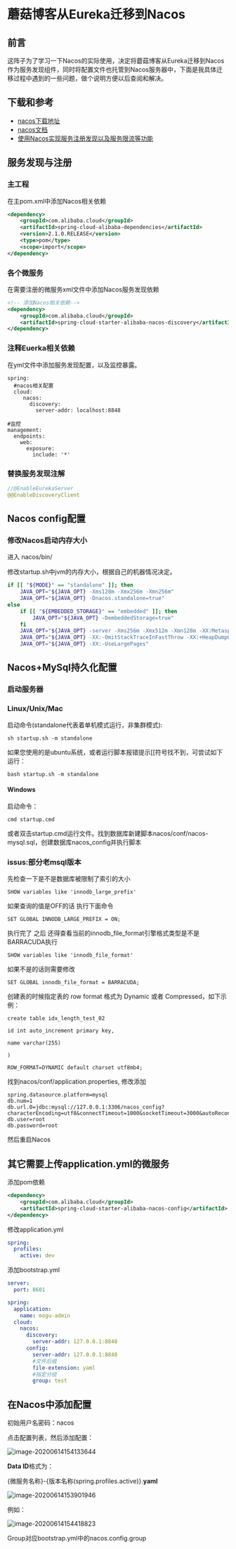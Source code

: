 # 蘑菇博客从Eureka迁移到Nacos

## 前言

这阵子为了学习一下Nacos的实际使用，决定将蘑菇博客从Eureka迁移到Nacos作为服务发现组件，同时将配置文件也托管到Nacos服务器中，下面是我具体迁移过程中遇到的一些问题，做个说明方便以后查阅和解决。

## 下载和参考

- [nacos下载地址](https://github.com/alibaba/nacos/releases)
- [nacos文档](https://nacos.io)
-  [使用Nacos实现服务注册发现以及服务限流等功能](http://moguit.cn/#/info?blogUid=e6e619349d31dded928c9265c5a9c672)

## 服务发现与注册

### 主工程

在主pom.xml中添加Nacos相关依赖

```xml
<dependency>
    <groupId>com.alibaba.cloud</groupId>
    <artifactId>spring-cloud-alibaba-dependencies</artifactId>
    <version>2.1.0.RELEASE</version>
    <type>pom</type>
    <scope>import</scope>
</dependency>
```

### 各个微服务

在需要注册的微服务xml文件中添加Nacos服务发现依赖

```xml
<!-- 添加Nacos相关依赖-->
<dependency>
    <groupId>com.alibaba.cloud</groupId>
    <artifactId>spring-cloud-starter-alibaba-nacos-discovery</artifactId>
</dependency>
```

### 注释Euerka相关依赖

在yml文件中添加服务发现配置，以及监控暴露。

```
spring:
  #nacos相关配置
  cloud:
     nacos:
       discovery:
         server-addr: localhost:8848

#监控          
management:
  endpoints:
    web:
      exposure:
        include: '*'
```

### 替换服务发现注解

```java
//@EnableEurekaServer
@@EnableDiscoveryClient
```

## Nacos  config配置

### 修改Nacos启动内存大小

进入 nacos/bin/

修改startup.sh中jvm的内存大小，根据自己的机器情况决定。

```sh
if [[ "${MODE}" == "standalone" ]]; then
    JAVA_OPT="${JAVA_OPT} -Xms128m -Xmx256m -Xmn256m"
    JAVA_OPT="${JAVA_OPT} -Dnacos.standalone=true"
else
    if [[ "${EMBEDDED_STORAGE}" == "embedded" ]]; then
        JAVA_OPT="${JAVA_OPT} -DembeddedStorage=true"
    fi
    JAVA_OPT="${JAVA_OPT} -server -Xms256m -Xmx512m -Xmn128m -XX:MetaspaceSize=128m -XX:MaxMetaspaceSize=320m"
    JAVA_OPT="${JAVA_OPT} -XX:-OmitStackTraceInFastThrow -XX:+HeapDumpOnOutOfMemoryError -XX:HeapDumpPath=${BASE_DIR}/logs/java_heapdump.hprof"
    JAVA_OPT="${JAVA_OPT} -XX:-UseLargePages"
```

## Nacos+MySql持久化配置

### 启动服务器

### Linux/Unix/Mac

启动命令(standalone代表着单机模式运行，非集群模式):

```
sh startup.sh -m standalone
```

如果您使用的是ubuntu系统，或者运行脚本报错提示[[符号找不到，可尝试如下运行：

```
bash startup.sh -m standalone
```

#### Windows

启动命令：

```
cmd startup.cmd
```

或者双击startup.cmd运行文件。找到数据库新建脚本nacos/conf/nacos-mysql.sql，创建数据库nacos_config并执行脚本

### issus:部分老msql版本

先检查一下是不是数据库被限制了索引的大小

```
SHOW variables like 'innodb_large_prefix'
```

如果查询的值是OFF的话 执行下面命令

```
SET GLOBAL INNODB_LARGE_PREFIX = ON;
```


执行完了 之后 还得查看当前的innodb_file_format引擎格式类型是不是BARRACUDA执行

```
SHOW variables like 'innodb_file_format'
```

如果不是的话则需要修改

```
SET GLOBAL innodb_file_format = BARRACUDA;
```

 创建表的时候指定表的 row format 格式为 Dynamic 或者 Compressed，如下示例：

```mysql
create table idx_length_test_02

id int auto_increment primary key,

name varchar(255)

)

ROW_FORMAT=DYNAMIC default charset utf8mb4;
```

找到nacos/conf/application.properties, 修改添加

```properties
spring.datasource.platform=mysql
db.num=1
db.url.0=jdbc:mysql://127.0.0.1:3306/nacos_config?characterEncoding=utf8&connectTimeout=1000&socketTimeout=3000&autoReconnect=true
db.user=root
db.password=root
```

然后重启Nacos

## 其它需要上传application.yml的微服务

添加pom依赖

```xml
<dependency>
    <groupId>com.alibaba.cloud</groupId>
    <artifactId>spring-cloud-starter-alibaba-nacos-config</artifactId>
</dependency>
```

修改application.yml

```yml
spring:
  profiles:
    active: dev
```

添加bootstrap.yml

```yaml
server:
  port: 8601

spring:
  application:
    name: mogu-admin
  cloud:
    nacos:
      discovery:
        server-addr: 127.0.0.1:8848
      config:
        server-addr: 127.0.0.1:8848
        #文件后缀
        file-extension: yaml
        #指定分组
        group: test
```

## 在Nacos中添加配置

初始用户名密码：nacos

点击配置列表，然后添加配置：

![image-20200614154133644](assets/image-20200614154133644.png)





**Data ID**格式为：

{微服务名称}-{版本名称(spring.profiles.active)}.**yaml**

![image-20200614153901946](assets/image-20200614153901946.png)

例如：

![image-20200614154418823](assets/image-20200614154418823.png)

Group对应bootstrap.yml中的nacos.config.group

